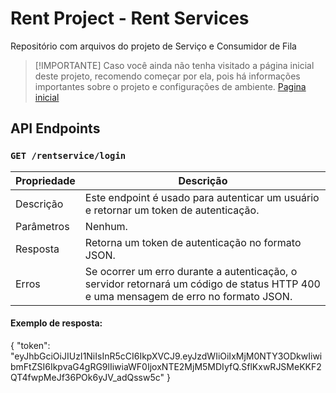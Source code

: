 # Rent Project - Rent Services
Repositório com arquivos do projeto de Serviço e Consumidor de Fila

>[!IMPORTANTE]
>Caso você ainda não tenha visitado a página inicial deste projeto, recomendo começar por ela, pois há informações importantes sobre o projeto e configurações de ambiente.
>[Pagina inicial](https://github.com/cteotonio-rent)

## API Endpoints

### `GET /rentservice/login`

| Propriedade | Descrição   |
| ----------- | ----------- |
| Descrição   | Este endpoint é usado para autenticar um usuário e retornar um token de autenticação. |
| Parâmetros  | Nenhum. |
| Resposta    | Retorna um token de autenticação no formato JSON. |
| Erros       | Se ocorrer um erro durante a autenticação, o servidor retornará um código de status HTTP 400 e uma mensagem de erro no formato JSON. |

#### Exemplo de resposta:
{ "token": "eyJhbGciOiJIUzI1NiIsInR5cCI6IkpXVCJ9.eyJzdWIiOiIxMjM0NTY3ODkwIiwibmFtZSI6IkpvaG4gRG9lIiwiaWF0IjoxNTE2MjM5MDIyfQ.SflKxwRJSMeKKF2QT4fwpMeJf36POk6yJV_adQssw5c" }

